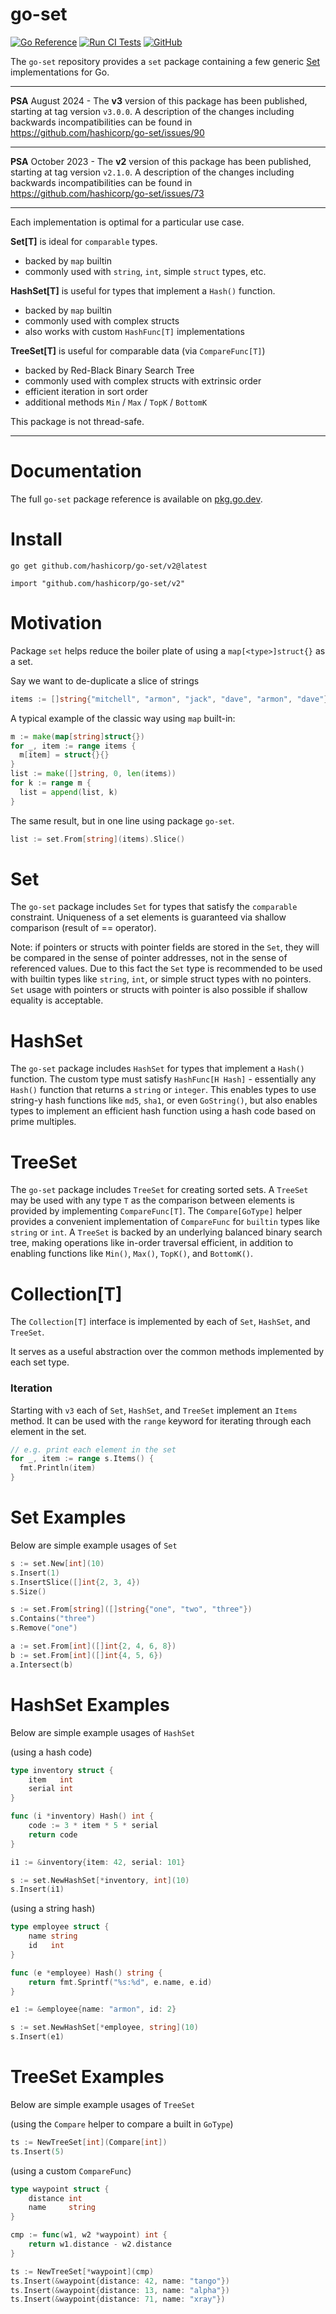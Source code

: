 # go-set

[![Go Reference](https://pkg.go.dev/badge/github.com/hashicorp/go-set.svg)](https://pkg.go.dev/github.com/hashicorp/go-set/v2)
[![Run CI Tests](https://github.com/hashicorp/go-set/actions/workflows/ci.yaml/badge.svg)](https://github.com/hashicorp/go-set/actions/workflows/ci.yaml)
[![GitHub](https://img.shields.io/github/license/hashicorp/go-set)](LICENSE)

The `go-set` repository provides a `set` package containing a few
generic [Set](https://en.wikipedia.org/wiki/Set) implementations for Go.

---

**PSA** August 2024 - The **v3** version of this package has been published,
starting at tag version `v3.0.0`. A description of the changes including
backwards incompatibilities can be found in https://github.com/hashicorp/go-set/issues/90

---

**PSA** October 2023 - The **v2** version of this package has been published,
starting at tag version `v2.1.0`. A description of the changes including
backwards incompatibilities can be found in https://github.com/hashicorp/go-set/issues/73

---

Each implementation is optimal for a particular use case.

**Set[T]** is ideal for `comparable` types.
  - backed by `map` builtin
  - commonly used with `string`, `int`, simple `struct` types, etc.

**HashSet[T]** is useful for types that implement a `Hash()` function.
  - backed by `map` builtin
  - commonly used with complex structs
  - also works with custom `HashFunc[T]` implementations

**TreeSet[T]** is useful for comparable data (via `CompareFunc[T]`)
  - backed by Red-Black Binary Search Tree
  - commonly used with complex structs with extrinsic order
  - efficient iteration in sort order
  - additional methods `Min` / `Max` / `TopK` / `BottomK`

This package is not thread-safe.

---

# Documentation

The full `go-set` package reference is available on [pkg.go.dev](https://pkg.go.dev/github.com/hashicorp/go-set/v2).

# Install

```shell
go get github.com/hashicorp/go-set/v2@latest
```

```shell
import "github.com/hashicorp/go-set/v2"
```

# Motivation

Package `set` helps reduce the boiler plate of using a `map[<type>]struct{}` as a set.

Say we want to de-duplicate a slice of strings
```go
items := []string{"mitchell", "armon", "jack", "dave", "armon", "dave"}
```

A typical example of the classic way using `map` built-in:
```go
m := make(map[string]struct{})
for _, item := range items {
  m[item] = struct{}{}
}
list := make([]string, 0, len(items))
for k := range m {
  list = append(list, k)
}
```

The same result, but in one line using package `go-set`.
```go
list := set.From[string](items).Slice()
```

# Set

The `go-set` package includes `Set` for types that satisfy the `comparable` constraint.
Uniqueness of a set elements is guaranteed via shallow comparison (result of == operator).

Note: if pointers or structs with pointer fields are stored in the `Set`, they will
be compared in the sense of pointer addresses, not in the sense of referenced values.
Due to this fact the `Set` type is recommended to be used with builtin types like
`string`, `int`, or simple struct types with no pointers. `Set` usage with pointers or 
structs with pointer is also possible if shallow equality is acceptable.

# HashSet

The `go-set` package includes `HashSet` for types that implement a `Hash()` function.
The custom type must satisfy `HashFunc[H Hash]` - essentially any `Hash()` function
that returns a `string` or `integer`. This enables types to use string-y hash
functions like `md5`, `sha1`, or even `GoString()`, but also enables types to
implement an efficient hash function using a hash code based on prime multiples.

# TreeSet

The `go-set` package includes `TreeSet` for creating sorted sets. A `TreeSet` may
be used with any type `T` as the comparison between elements is provided by implementing
`CompareFunc[T]`. The `Compare[GoType]` helper provides a convenient implementation of
`CompareFunc` for `builtin` types like `string` or `int`. A `TreeSet` is backed by
an underlying balanced binary search tree, making operations like in-order traversal
efficient, in addition to enabling functions like `Min()`, `Max()`, `TopK()`, and
`BottomK()`.

# Collection[T]

The `Collection[T]` interface is implemented by each of `Set`, `HashSet`, and `TreeSet`.

It serves as a useful abstraction over the common methods implemented by each set type.

### Iteration

Starting with `v3` each of `Set`, `HashSet`, and `TreeSet` implement an `Items`
method. It can be used with the `range` keyword for iterating through each 
element in the set.

```go
// e.g. print each element in the set
for _, item := range s.Items() {
  fmt.Println(item)
}
```

# Set Examples

Below are simple example usages of `Set`

```go
s := set.New[int](10)
s.Insert(1)
s.InsertSlice([]int{2, 3, 4})
s.Size()
```

```go
s := set.From[string]([]string{"one", "two", "three"})
s.Contains("three")
s.Remove("one")
```


```go
a := set.From[int]([]int{2, 4, 6, 8})
b := set.From[int]([]int{4, 5, 6})
a.Intersect(b)
```

# HashSet Examples

Below are simple example usages of `HashSet`

(using a hash code)
```go
type inventory struct {
    item   int
    serial int
}

func (i *inventory) Hash() int {
    code := 3 * item * 5 * serial
    return code
}

i1 := &inventory{item: 42, serial: 101}

s := set.NewHashSet[*inventory, int](10)
s.Insert(i1)
```

(using a string hash)
```go
type employee struct {
    name string
    id   int
}

func (e *employee) Hash() string {
    return fmt.Sprintf("%s:%d", e.name, e.id)
}

e1 := &employee{name: "armon", id: 2}

s := set.NewHashSet[*employee, string](10)
s.Insert(e1)
```

# TreeSet Examples

Below are simple example usages of `TreeSet`

(using the `Compare` helper to compare a built in `GoType`)

```go
ts := NewTreeSet[int](Compare[int])
ts.Insert(5)
```

(using a custom `CompareFunc`)

```go
type waypoint struct {
    distance int
    name     string
}

cmp := func(w1, w2 *waypoint) int {
    return w1.distance - w2.distance
}

ts := NewTreeSet[*waypoint](cmp)
ts.Insert(&waypoint{distance: 42, name: "tango"})
ts.Insert(&waypoint{distance: 13, name: "alpha"})
ts.Insert(&waypoint{distance: 71, name: "xray"})
```


